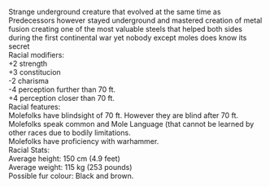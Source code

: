 Strange underground creature that evolved at the same time as Predecessors however stayed underground and mastered creation of metal fusion creating one of the most valuable steels that helped both sides during the first continental war yet nobody except moles does know its secret  
Racial modifiers:  
+2 strength  
+3 constitucion  
-2 charisma  
-4 perception further than 70 ft.  
+4 perception closer than 70 ft.  
Racial features:  
Molefolks have blindsight of 70 ft. However they are blind after 70 ft.  
Molefolks speak common and Mole Language (that cannot be learned by other races due to bodily limitations.  
Molefolks have proficiency with warhammer.  
Racial Stats:  
Average height: 150 cm (4.9 feet)  
Average weight: 115 kg (253 pounds)  
Possible fur colour: Black and brown.